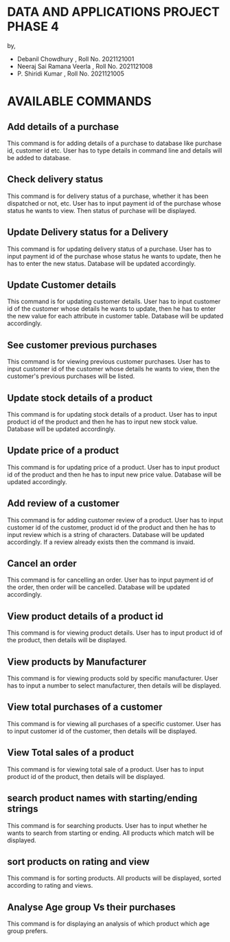 # DATA AND APPLICATIONS PROJECT PHASE 4
by,
* Debanil Chowdhury , Roll No. 2021121001
* Neeraj Sai Ramana Veerla , Roll No. 2021121008
* P. Shiridi Kumar , Roll No. 2021121005
# AVAILABLE COMMANDS
## Add details of a purchase
This command is for adding details of a purchase to database like purchase id, customer id etc. User has to type details in command line and details will be added to database.
## Check delivery status
This command is for delivery status of a purchase, whether it has been dispatched or not, etc. User has to input payment id of the purchase whose status he wants to view. Then status of purchase will be displayed.
## Update Delivery status for a Delivery
This command is for updating delivery status of a purchase. User has to input payment id of the purchase whose status he wants to update, then he has to enter the new status. Database will be updated accordingly.
## Update Customer details
This command is for updating customer details. User has to input customer id of the customer whose details he wants to update, then he has to enter the new value for each attribute in customer table. Database will be updated accordingly.
## See customer previous purchases
This command is for viewing previous customer purchases. User has to input customer id of the customer whose details he wants to view, then the customer's previous purchases will be listed.
## Update stock details of a product
This command is for updating stock details of a product. User has to input product id of the product and then he has to input new stock value. Database will be updated accordingly.
## Update price of a product
This command is for updating price of a product. User has to input product id of the product and then he has to input new price value. Database will be updated accordingly.
## Add review of a customer
This command is for adding customer review of a product. User has to input customer id of the customer, product id of the product and then he has to input review which is a string of characters. Database will be updated accordingly. If a review already exists then the command is invaid.
## Cancel an order
This command is for cancelling an order. User has to input payment id of the order, then order will be cancelled. Database will be updated accordingly.
## View product details of a product id
This command is for viewing product details. User has to input product id of the product, then details will be displayed.
## View products by Manufacturer
This command is for viewing products sold by specific manufacturer. User has to input a number to select manufacturer, then details will be displayed.
## View total purchases of a customer
This command is for viewing all purchases of a specific customer. User has to input customer id of the customer, then details will be displayed.
## View Total sales of a product
This command is for viewing total sale of a product. User has to input product id of the product, then details will be displayed.
## search product names with starting/ending strings
This command is for searching products. User has to input whether he wants to search from starting or ending. All products which match will be displayed.
## sort products on rating and view
This command is for sorting products. All products will be displayed, sorted according to rating and views.
## Analyse Age group Vs their purchases
This command is for displaying an analysis of which product which age group prefers.